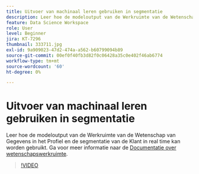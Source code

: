 ```yaml
---
title: Uitvoer van machinaal leren gebruiken in segmentatie
description: Leer hoe de modeloutput van de Werkruimte van de Wetenschap van Gegevens in het Profiel en de segmentatie van de Klant in real time kan worden gebruikt.
feature: Data Science Workspace
role: User
level: Beginner
jira: KT-7296
thumbnail: 333711.jpg
exl-id: 9a909023-47d2-474a-a562-b60799094b89
source-git-commit: 00ef0f40fb3d82f0c06428a35c0e402f46ab6774
workflow-type: tm+mt
source-wordcount: '60'
ht-degree: 0%

---
```


# Uitvoer van machinaal leren gebruiken in segmentatie

Leer hoe de modeloutput van de Werkruimte van de Wetenschap van Gegevens in het Profiel en de segmentatie van de Klant in real time kan worden gebruikt. Ga voor meer informatie naar de [Documentatie over wetenschapswerkruimte](https://experienceleague.adobe.com/docs/experience-platform/data-science-workspace/home.html).

>[!VIDEO](https://video.tv.adobe.com/v/333711)


